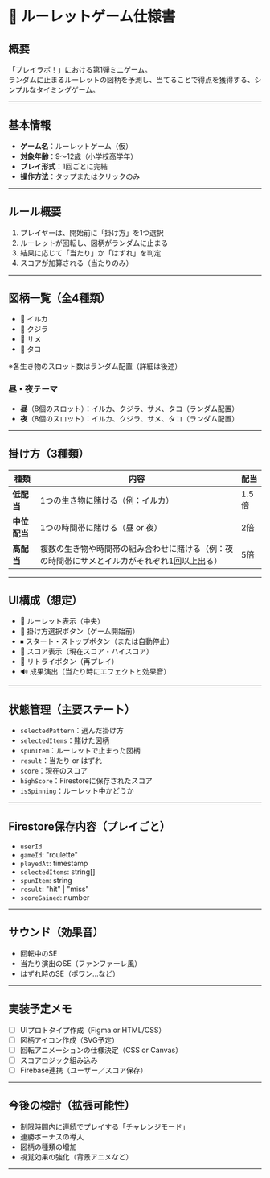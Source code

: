 # 🎰 ルーレットゲーム仕様書

## 概要

「プレイラボ！」における第1弾ミニゲーム。  
ランダムに止まるルーレットの図柄を予測し、当てることで得点を獲得する、シンプルなタイミングゲーム。

---

## 基本情報

- **ゲーム名**：ルーレットゲーム（仮）
- **対象年齢**：9〜12歳（小学校高学年）
- **プレイ形式**：1回ごとに完結
- **操作方法**：タップまたはクリックのみ

---

## ルール概要

1. プレイヤーは、開始前に「掛け方」を1つ選択
2. ルーレットが回転し、図柄がランダムに止まる
3. 結果に応じて「当たり」か「はずれ」を判定
4. スコアが加算される（当たりのみ）

---

## 図柄一覧（全4種類）

* 🐬 イルカ
* 🐋 クジラ
* 🦈 サメ
* 🐙 タコ

※各生き物のスロット数はランダム配置（詳細は後述）

### 昼・夜テーマ

* **昼**（8個のスロット）：イルカ、クジラ、サメ、タコ（ランダム配置）
* **夜**（8個のスロット）：イルカ、クジラ、サメ、タコ（ランダム配置）

---

## 掛け方（3種類）

| 種類       | 内容                                              | 配当   |
| -------- | ----------------------------------------------- | ---- |
| **低配当**  | 1つの生き物に賭ける（例：イルカ）                               | 1.5倍 |
| **中位配当** | 1つの時間帯に賭ける（昼 or 夜）                              | 2倍   |
| **高配当**  | 複数の生き物や時間帯の組み合わせに賭ける（例：夜の時間帯にサメとイルカがそれぞれ1回以上出る） | 5倍   |

---

## UI構成（想定）

- 🎡 ルーレット表示（中央）
- 🎯 掛け方選択ボタン（ゲーム開始前）
- ⏹ スタート・ストップボタン（または自動停止）
- 🧮 スコア表示（現在スコア・ハイスコア）
- 🔁 リトライボタン（再プレイ）
- 🔊 成果演出（当たり時にエフェクトと効果音）

---

## 状態管理（主要ステート）

- `selectedPattern`：選んだ掛け方
- `selectedItems`：賭けた図柄
- `spunItem`：ルーレットで止まった図柄
- `result`：当たり or はずれ
- `score`：現在のスコア
- `highScore`：Firestoreに保存されたスコア
- `isSpinning`：ルーレット中かどうか

---

## Firestore保存内容（プレイごと）

- `userId`
- `gameId`: "roulette"
- `playedAt`: timestamp
- `selectedItems`: string[]
- `spunItem`: string
- `result`: "hit" | "miss"
- `scoreGained`: number

---

## サウンド（効果音）

- 回転中のSE
- 当たり演出のSE（ファンファーレ風）
- はずれ時のSE（ポワン…など）

---

## 実装予定メモ

- [ ] UIプロトタイプ作成（Figma or HTML/CSS）
- [ ] 図柄アイコン作成（SVG予定）
- [ ] 回転アニメーションの仕様決定（CSS or Canvas）
- [ ] スコアロジック組み込み
- [ ] Firebase連携（ユーザー／スコア保存）

---

## 今後の検討（拡張可能性）

- 制限時間内に連続でプレイする「チャレンジモード」
- 連勝ボーナスの導入
- 図柄の種類の増加
- 視覚効果の強化（背景アニメなど）

---
